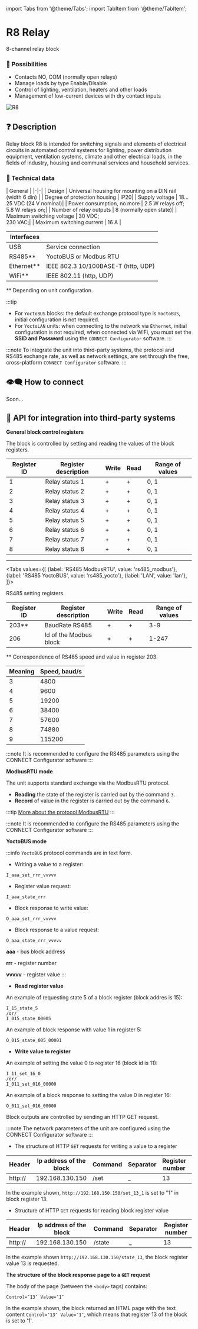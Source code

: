 
import Tabs from '@theme/Tabs';
import TabItem from '@theme/TabItem';

# R8 Relay

8-channel relay block

### 💎 Possibilities
- Contacts NO, COM (normally open relays)
- Manage loads by type Enable/Disable
- Control of lighting, ventilation, heaters and other loads
- Management of low-current devices with dry contact inputs

![R8](/img/blocks_photo/R8_L.jpg)

## ❓ Description
Relay block R8 is intended for switching signals and elements of electrical circuits in automated control systems for lighting, power distribution equipment, ventilation systems, climate and other electrical loads, in the fields of industry, housing and communal services and household services.

### 🔧 Technical data
| General |
|-|-|
| Design | Universal housing for mounting on a DIN rail (width 6 din) |
| Degree of protection housing | IP20|
| Supply voltage | 18…25 VDC (24 V nominal)|
| Power consumption, no more | 2.5 W relays off; <br/> 5.8 W relays on;|
| Number of relay outputs | 8 (normally open state)|
| Maximum switching voltage | 30 VDC; <br/> 230 VAC;|
| Maximum switching current | 16 A |

| Interfaces | |
|-|-|
|USB | Service connection|
|RS485** | YoctoBUS or Modbus RTU |
|Ethernet**| IEEE 802.3 10/100BASE-T (http, UDP)|
|WiFi**| IEEE 802.11 (http, UDP) |
** Depending on unit configuration.

:::tip
- For `YoctoBUS` blocks: the default exchange protocol type is `YoctoBUS`, initial configuration is not required.
- For `YoctoLAN` units: when connecting to the network via `Ethernet`, initial configuration is not required, when connected via WiFi, you must set the **SSID and Password** using the `CONNECT Configurator` software.
:::

:::note
To integrate the unit into third-party systems, the protocol and RS485 exchange rate, as well as network settings, are set through the free, cross-platform `CONNECT Configurator` software.
:::

## 👁‍🗨 How to connect

Soon...

## 🔌 API for integration into third-party systems

**General block control registers**

The block is controlled by setting and reading the values of the block registers.

| Register ID | Register description | Write | Read | Range of values |
|-|-|-|-|-|
| 1 | Relay status 1 | + | + | 0, 1 |
| 2 | Relay status 2 | + | + | 0, 1 |
| 3 | Relay status 3 | + | + | 0, 1 |
| 4 | Relay status 4 | + | + | 0, 1 |
| 5 | Relay status 5 | + | + | 0, 1 |
| 6 | Relay status 6 | + | + | 0, 1 |
| 7 | Relay status 7 | + | + | 0, 1 |
| 8 | Relay status 8 | + | + | 0, 1 |

---

<Tabs
  values={[
    {label: 'RS485 ModbusRTU', value: 'rs485_modbus'},
    {label: 'RS485 YoctoBUS', value: 'rs485_yocto'},
    {label: 'LAN', value: 'lan'},
  ]}>

<TabItem value="rs485_modbus">

RS485 setting registers.

| Register ID | Register description | Write | Read | Range of values |
|-|-|-|-|-|
| 203** | BaudRate RS485 | + | + | 3-9 |
| 206 | Id of the Modbus block | + | + | 1-247 |

** Correspondence of RS485 speed and value in register 203:

| Meaning | Speed, baud/s |
|-|-|
|3| 4800|
|4| 9600|
|5| 19200|
|6| 38400|
|7| 57600|
|8| 74880|
|9| 115200|

:::note
It is recommended to configure the RS485 parameters using the CONNECT Configurator software
:::

**ModbusRTU mode**

The unit supports standard exchange via the ModbusRTU protocol.

- **Reading** the state of the register is carried out by the command `3`.
- **Record** of value in the register is carried out by the command `6`.

:::tip
[More about the protocol ModbusRTU](https://wikipedia.org/wiki/Modbus)
:::

</TabItem>

<TabItem value="rs485_yocto">

:::note
It is recommended to configure the RS485 parameters using the CONNECT Configurator software
:::

**YoctoBUS mode**

:::info
`YoctoBUS` protocol commands are in text form.

- Writing a value to a register:
```
I_aaa_set_rrr_vvvvv
``` 
- Register value request:
```
I_aaa_state_rrr
```
- Block response to write value:
```
O_aaa_set_rrr_vvvvv
```
- Block response to a value request:
```
O_aaa_state_rrr_vvvvv
``` 

**aaa** - bus block address

**rrr** - register number

**vvvvv** - register value
:::

- **Read register value**

An example of requesting state 5 of a block register (block addres is 15):

```
I_15_state_5
/or/
I_015_state_00005
```

An example of block response with value 1 in register 5:
```
O_015_state_005_00001
```

- **Write value to register**

An example of setting the value 0 to register 16 (block id is 11):
```
I_11_set_16_0
/or/
I_011_set_016_00000
```

An example of a block response to setting the value 0 in register 16:
```
O_011_set_016_00000
```


</TabItem>
  
<TabItem value="lan">
    
Block outputs are controlled by sending an HTTP GET request.

:::note
The network parameters of the unit are configured using the CONNECT Configurator software
:::

- The structure of HTTP `GET` requests for writing a value to a register

|Header |Ip address of the block| Command | Separator |Register number | Separator | Value|
|-|-|-|-|-|-|-|
|http:// |192.168.130.150| /set| _ |13| _| 1|
In the example shown, `http://192.168.150.150/set_13_1` is set to "1" in block register 13.

- Structure of HTTP `GET` requests for reading block register value

|Header |Ip address of the block| Command | Separator |Register number |
|-|-|-|-|-|
|http:// |192.168.130.150| /state |_ |13|
In the example shown `http://192.168.130.150/state_13`, the block register value 13 is requested.

**The structure of the block response page to a `GET` request**

The body of the page (between the `<body>` tags) contains:
```
Control=″13″ Value=″1″
```
In the example shown, the block returned an HTML page with the text content `Control=″13″ Value=″1″`, which means that register 13 of the block is set to '1'.

</TabItem>
</Tabs>
